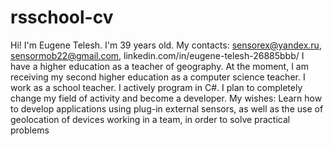 # rsschool-cv
Hi! I'm Eugene Telesh. I'm 39 years old. My contacts: sensorex@yandex.ru, sensormob22@gmail.com, linkedin.com/in/eugene-telesh-26885bbb/
I have a higher education as a teacher of geography. At the moment, I am receiving my second higher education as a computer science teacher. I work as a school teacher. I actively program in C#. I plan to completely change my field of activity and become a developer.
My wishes: Learn how to develop applications using plug-in external sensors, as well as the use of geolocation of devices working in a team, in order to solve practical problems

